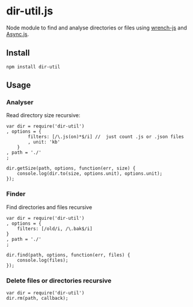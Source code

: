 dir-util.js
=======================

Node module to find and analyse directories or files using [wrench-js](https://github.com/ryanmcgrath/wrench-js) and [Async.js](https://github.com/caolan/async). 

## Install
	npm install dir-util

## Usage

### Analyser 
Read directory size recursive:

	var dir = require('dir-util')
	, options = {
			filters: [/\.js(on)*$/i] //  just count .js or .json files
			, unit: 'kb'
		}
	, path = './'
	;
  	
	dir.getSize(path, options, function(err, size) {
		console.log(dir.to(size, options.unit), options.unit);
	});


### Finder		
Find directories and files recursive

	var dir = require('dir-util')
	, options = {
		filters: [/old/i, /\.bak$/i] 
	}
	, path = './'
	;

	dir.find(path, options, function(err, files) {
		console.log(files);
	});


### Delete files or directories recursive

	var dir = require('dir-util')
	dir.rm(path, callback);
